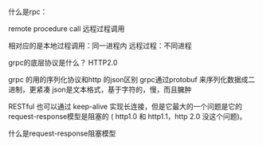 什么是rpc：

remote procedure call
远程过程调用

相对应的是本地过程调用：同一进程内
远程过程：不同进程


grpc的底层协议是什么？
HTTP2.0

grpc 的用的序列化协议和http 的json区别
grpc通过protobuf 来序列化数据成二进制，更紧凑
json是文本格式，基于字符的，慢，而且臃肿

RESTful 也可以通过 keep-alive 实现长连接，但是它最大的一个问题是它的request-response模型是阻塞的 ( http1.0 和 http1.1，http 2.0 没这个问题)。

什么是request-response阻塞模型



